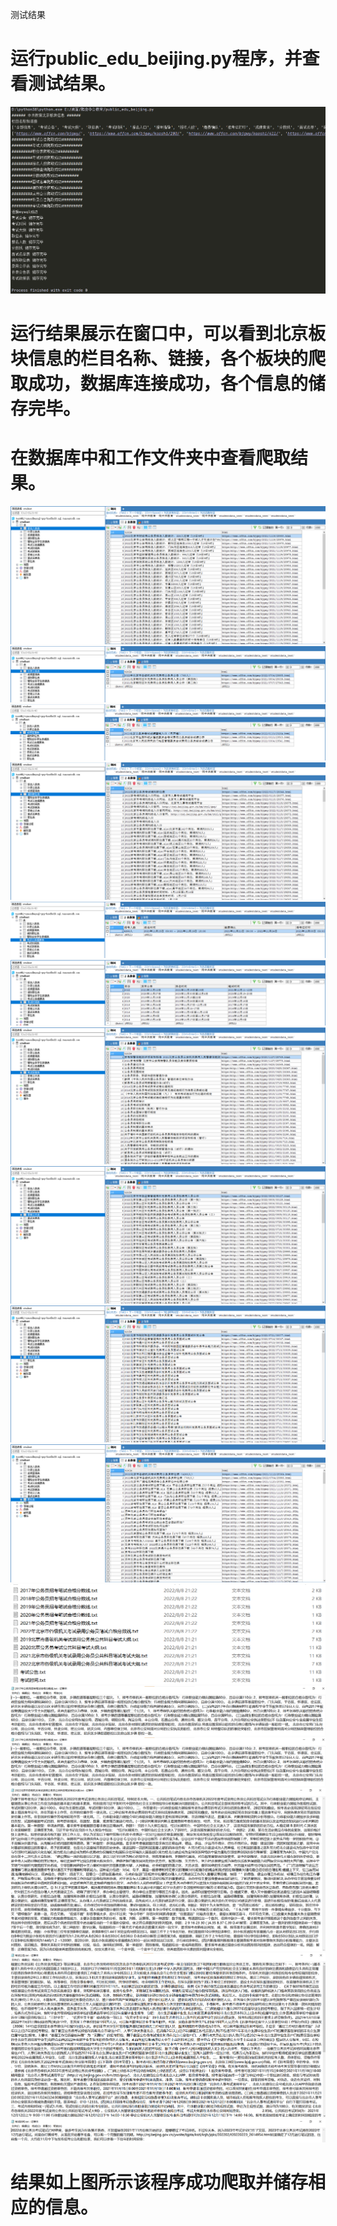 测试结果
# 运行public_edu_beijing.py程序，并查看测试结果。
![](https://github.com/1sayes/test_description/blob/main/images/05.png)
# 运行结果展示在窗口中，可以看到北京板块信息的栏目名称、链接，各个板块的爬取成功，数据库连接成功，各个信息的储存完毕。
# 在数据库中和工作文件夹中查看爬取结果。
![](https://github.com/1sayes/test_description/blob/main/images/06.png)
![](https://github.com/1sayes/test_description/blob/main/images/07.png)
![](https://github.com/1sayes/test_description/blob/main/images/08.png)
![](https://github.com/1sayes/test_description/blob/main/images/09.png)
![](https://github.com/1sayes/test_description/blob/main/images/10.png)
![](https://github.com/1sayes/test_description/blob/main/images/11.png)
![](https://github.com/1sayes/test_description/blob/main/images/12.png)
![](https://github.com/1sayes/test_description/blob/main/images/13.png)
![](https://github.com/1sayes/test_description/blob/main/images/14.png)
![](https://github.com/1sayes/test_description/blob/main/images/15.png)
![](https://github.com/1sayes/test_description/blob/main/images/16.png)
![](https://github.com/1sayes/test_description/blob/main/images/17.png)
![](https://github.com/1sayes/test_description/blob/main/images/18.png)
![](https://github.com/1sayes/test_description/blob/main/images/19.png)
![](https://github.com/1sayes/test_description/blob/main/images/20.png)
![](https://github.com/1sayes/test_description/blob/main/images/21.png)
# 结果如上图所示该程序成功爬取并储存相应的信息。
